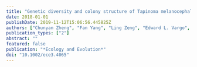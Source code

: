 ```yaml
---
title: "Genetic diversity and colony structure of Tapinoma melanocephalum on the islands and mainland of South China"
date: 2018-01-01
publishDate: 2019-11-12T15:06:56.445825Z
authors: ["Chunyan Zheng", "Fan Yang", "Ling Zeng", "Edward L. Vargo", "Yijuan Xu"]
publication_types: ["2"]
abstract: ""
featured: false
publication: "*Ecology and Evolution*"
doi: "10.1002/ece3.4065"
---
```



